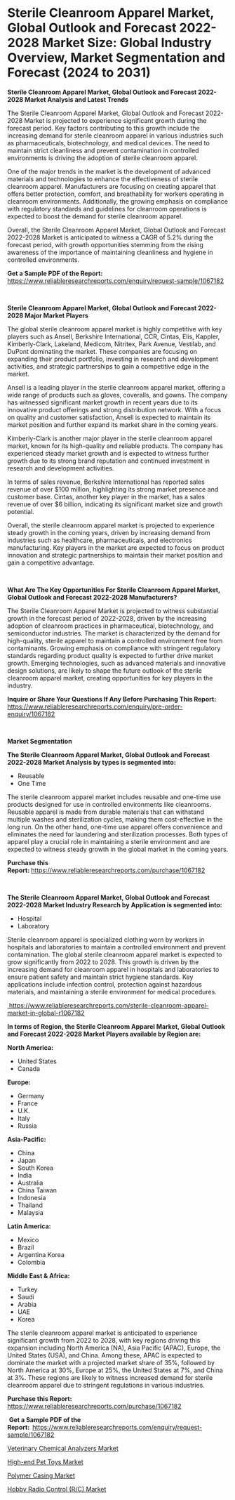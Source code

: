 <p><h1>Sterile Cleanroom Apparel Market, Global Outlook and Forecast 2022-2028 Market Size: Global Industry Overview, Market Segmentation and Forecast (2024 to 2031)</h1></p><p><strong>Sterile Cleanroom Apparel Market, Global Outlook and Forecast 2022-2028 Market Analysis and Latest Trends</strong></p>
<p><p>The Sterile Cleanroom Apparel Market, Global Outlook and Forecast 2022-2028 Market is projected to experience significant growth during the forecast period. Key factors contributing to this growth include the increasing demand for sterile cleanroom apparel in various industries such as pharmaceuticals, biotechnology, and medical devices. The need to maintain strict cleanliness and prevent contamination in controlled environments is driving the adoption of sterile cleanroom apparel.</p><p>One of the major trends in the market is the development of advanced materials and technologies to enhance the effectiveness of sterile cleanroom apparel. Manufacturers are focusing on creating apparel that offers better protection, comfort, and breathability for workers operating in cleanroom environments. Additionally, the growing emphasis on compliance with regulatory standards and guidelines for cleanroom operations is expected to boost the demand for sterile cleanroom apparel.</p><p>Overall, the Sterile Cleanroom Apparel Market, Global Outlook and Forecast 2022-2028 Market is anticipated to witness a CAGR of 5.2% during the forecast period, with growth opportunities stemming from the rising awareness of the importance of maintaining cleanliness and hygiene in controlled environments.</p></p>
<p><strong>Get a Sample PDF of the Report:&nbsp;</strong> <a href="https://www.reliableresearchreports.com/enquiry/request-sample/1067182">https://www.reliableresearchreports.com/enquiry/request-sample/1067182</a></p>
<p>&nbsp;</p>
<p><strong>Sterile Cleanroom Apparel Market, Global Outlook and Forecast 2022-2028 Major Market Players</strong></p>
<p><p>The global sterile cleanroom apparel market is highly competitive with key players such as Ansell, Berkshire International, CCR, Cintas, Elis, Kappler, Kimberly-Clark, Lakeland, Medicom, Nitritex, Park Avenue, Vestilab, and DuPont dominating the market. These companies are focusing on expanding their product portfolio, investing in research and development activities, and strategic partnerships to gain a competitive edge in the market.</p><p>Ansell is a leading player in the sterile cleanroom apparel market, offering a wide range of products such as gloves, coveralls, and gowns. The company has witnessed significant market growth in recent years due to its innovative product offerings and strong distribution network. With a focus on quality and customer satisfaction, Ansell is expected to maintain its market position and further expand its market share in the coming years.</p><p>Kimberly-Clark is another major player in the sterile cleanroom apparel market, known for its high-quality and reliable products. The company has experienced steady market growth and is expected to witness further growth due to its strong brand reputation and continued investment in research and development activities.</p><p>In terms of sales revenue, Berkshire International has reported sales revenue of over $100 million, highlighting its strong market presence and customer base. Cintas, another key player in the market, has a sales revenue of over $6 billion, indicating its significant market size and growth potential.</p><p>Overall, the sterile cleanroom apparel market is projected to experience steady growth in the coming years, driven by increasing demand from industries such as healthcare, pharmaceuticals, and electronics manufacturing. Key players in the market are expected to focus on product innovation and strategic partnerships to maintain their market position and gain a competitive advantage.</p></p>
<p>&nbsp;</p>
<p><strong>What Are The Key Opportunities For Sterile Cleanroom Apparel Market, Global Outlook and Forecast 2022-2028 Manufacturers?</strong></p>
<p><p>The Sterile Cleanroom Apparel Market is projected to witness substantial growth in the forecast period of 2022-2028, driven by the increasing adoption of cleanroom practices in pharmaceutical, biotechnology, and semiconductor industries. The market is characterized by the demand for high-quality, sterile apparel to maintain a controlled environment free from contaminants. Growing emphasis on compliance with stringent regulatory standards regarding product quality is expected to further drive market growth. Emerging technologies, such as advanced materials and innovative design solutions, are likely to shape the future outlook of the sterile cleanroom apparel market, creating opportunities for key players in the industry.</p></p>
<p><strong>Inquire or Share Your Questions If Any Before Purchasing This Report:</strong> <a href="https://www.reliableresearchreports.com/enquiry/pre-order-enquiry/1067182">https://www.reliableresearchreports.com/enquiry/pre-order-enquiry/1067182</a></p>
<p>&nbsp;</p>
<p><strong>Market Segmentation</strong></p>
<p><strong>The Sterile Cleanroom Apparel Market, Global Outlook and Forecast 2022-2028 Market Analysis by types is segmented into:</strong></p>
<p><ul><li>Reusable</li><li>One Time</li></ul></p>
<p><p>The sterile cleanroom apparel market includes reusable and one-time use products designed for use in controlled environments like cleanrooms. Reusable apparel is made from durable materials that can withstand multiple washes and sterilization cycles, making them cost-effective in the long run. On the other hand, one-time use apparel offers convenience and eliminates the need for laundering and sterilization processes. Both types of apparel play a crucial role in maintaining a sterile environment and are expected to witness steady growth in the global market in the coming years.</p></p>
<p><strong>Purchase this Report:&nbsp;</strong><a href="https://www.reliableresearchreports.com/purchase/1067182">https://www.reliableresearchreports.com/purchase/1067182</a></p>
<p>&nbsp;</p>
<p><strong>The Sterile Cleanroom Apparel Market, Global Outlook and Forecast 2022-2028 Market Industry Research by Application is segmented into:</strong></p>
<p><ul><li>Hospital</li><li>Laboratory</li></ul></p>
<p><p>Sterile cleanroom apparel is specialized clothing worn by workers in hospitals and laboratories to maintain a controlled environment and prevent contamination. The global sterile cleanroom apparel market is expected to grow significantly from 2022 to 2028. This growth is driven by the increasing demand for cleanroom apparel in hospitals and laboratories to ensure patient safety and maintain strict hygiene standards. Key applications include infection control, protection against hazardous materials, and maintaining a sterile environment for medical procedures.</p></p>
<p><a href="https://www.reliableresearchreports.com/sterile-cleanroom-apparel-market-in-global-r1067182">&nbsp;https://www.reliableresearchreports.com/sterile-cleanroom-apparel-market-in-global-r1067182</a></p>
<p><strong>In terms of Region, the Sterile Cleanroom Apparel Market, Global Outlook and Forecast 2022-2028 Market Players available by Region are:</strong></p>
<p>
    <p> <strong> North America: </strong>
        <ul>
            <li>United States</li>
            <li>Canada</li>
        </ul>
        </p> 
    <p> <strong> Europe: </strong>
        <ul>
            <li>Germany</li>
            <li>France</li>
            <li>U.K.</li>
            <li>Italy</li>
            <li>Russia</li>
        </ul>
        </p> 
    <p> <strong> Asia-Pacific: </strong>
        <ul>
            <li>China</li>
            <li>Japan</li>
            <li>South Korea</li>
            <li>India</li>
            <li>Australia</li>
            <li>China Taiwan</li>
            <li>Indonesia</li>
            <li>Thailand</li>
            <li>Malaysia</li>
        </ul>
        </p> 
    <p> <strong> Latin America: </strong>
        <ul>
            <li>Mexico</li>
            <li>Brazil</li>
            <li>Argentina Korea</li>
            <li>Colombia</li>
        </ul>
        </p> 
    <p> <strong> Middle East & Africa: </strong>
        <ul>
            <li>Turkey</li>
            <li>Saudi</li>
            <li>Arabia</li>
            <li>UAE</li>
            <li>Korea</li>
        </ul>
    </p>
    </p>
<p><p>The sterile cleanroom apparel market is anticipated to experience significant growth from 2022 to 2028, with key regions driving this expansion including North America (NA), Asia Pacific (APAC), Europe, the United States (USA), and China. Among these, APAC is expected to dominate the market with a projected market share of 35%, followed by North America at 30%, Europe at 25%, the United States at 7%, and China at 3%. These regions are likely to witness increased demand for sterile cleanroom apparel due to stringent regulations in various industries.</p></p>
<p><strong>Purchase this Report: </strong><a href="https://www.reliableresearchreports.com/purchase/1067182">https://www.reliableresearchreports.com/purchase/1067182</a></p>
<p>&nbsp;<strong>Get a Sample PDF of the Report:&nbsp;&nbsp;</strong><a href="https://www.reliableresearchreports.com/enquiry/request-sample/1067182">https://www.reliableresearchreports.com/enquiry/request-sample/1067182</a></p>
<p><strong></strong></p>
<p><p><a href="https://medium.com/@boboko938_76821/global-veterinary-chemical-analyzers-market-focus-on-product-type-glucometers-chemistry-e23e359991c4">Veterinary Chemical Analyzers Market</a></p><p><a href="https://github.com/smithy59/Market-Research-Report-List-1/blob/main/high-end-pet-toys-market.md">High-end Pet Toys Market</a></p><p><a href="https://medium.com/@ralphyoung1949/polymer-casing-market-industry-trends-and-forecast-for-period-from-2024-to-2031-06d24657819d">Polymer Casing Market</a></p><p><a href="https://github.com/neilMartin36/Market-Research-Report-List-1/blob/main/hobby-radio-control-rc-market.md">Hobby Radio Control (R/C) Market</a></p></p>